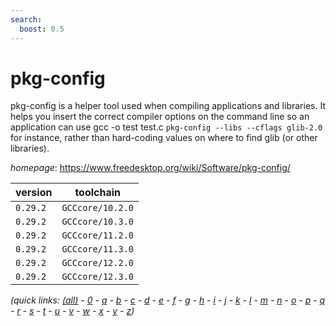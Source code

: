 ```yaml
---
search:
  boost: 0.5
---
```

# pkg-config

pkg-config is a helper tool used when compiling applications and libraries.  It helps you insert the correct compiler options on the command line so an  application can use gcc -o test test.c `pkg-config --libs --cflags glib-2.0`  for instance, rather than hard-coding values on where to find glib (or other  libraries).

*homepage*: <https://www.freedesktop.org/wiki/Software/pkg-config/>

version | toolchain
--------|----------
``0.29.2`` | ``GCCcore/10.2.0``
``0.29.2`` | ``GCCcore/10.3.0``
``0.29.2`` | ``GCCcore/11.2.0``
``0.29.2`` | ``GCCcore/11.3.0``
``0.29.2`` | ``GCCcore/12.2.0``
``0.29.2`` | ``GCCcore/12.3.0``


*(quick links: [(all)](../index.md) - [0](../0/index.md) - [a](../a/index.md) - [b](../b/index.md) - [c](../c/index.md) - [d](../d/index.md) - [e](../e/index.md) - [f](../f/index.md) - [g](../g/index.md) - [h](../h/index.md) - [i](../i/index.md) - [j](../j/index.md) - [k](../k/index.md) - [l](../l/index.md) - [m](../m/index.md) - [n](../n/index.md) - [o](../o/index.md) - [p](../p/index.md) - [q](../q/index.md) - [r](../r/index.md) - [s](../s/index.md) - [t](../t/index.md) - [u](../u/index.md) - [v](../v/index.md) - [w](../w/index.md) - [x](../x/index.md) - [y](../y/index.md) - [z](../z/index.md))*


